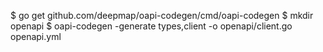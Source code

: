 
$ go get github.com/deepmap/oapi-codegen/cmd/oapi-codegen
$ mkdir openapi
$ oapi-codegen -generate types,client -o openapi/client.go openapi.yml